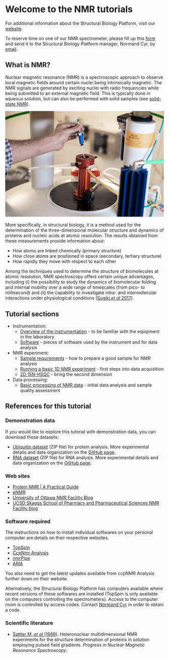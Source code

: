 # Welcome to the NMR tutorials

For additional information about the Structural Biology Platform, visit our [website](https://biochimie.umontreal.ca/en/scientific-platforms-bmm/structural-biology/).

To reserve time on one of our NMR spectrometer, please fill up this [form](https://biochimie.umontreal.ca/wp-content/uploads/sites/37/2018/10/NMR_time_request.pdf) and send it to the Structural Biology Platform manager, Normand Cyr, by [email](mailto:normand.cyr@umontreal.ca).

## What is NMR?

Nuclear magnetic resonance (NMR) is a spectroscopic approach to observe
local magnetic fields around certain nuclei being intrinsically
magnetic. The NMR signals are generated by exciting nuclei with radio
frequencies while being submitted to an external magnetic field. This is
typically done in aqueous solution, but can also be performed with solid
samples (see [solid-state
NMR](https://en.wikipedia.org/wiki/Solid-state_nuclear_magnetic_resonance)).

![Sample insertion in the NMR spectrometer](img/sample_insertion.jpg)

More specifically, in structural biology, it is a method used for the
determination of the three-dimensional molecular structure and dynamics
of proteins and nucleic acids at atomic resolution. The results obtained
from these measurements provide information about:

-   How atoms are linked chemically (primary structure)
-   How close atoms are positioned in space (secondary, tertiary
    structure)
-   How rapidly they move with respect to each other

Among the techniques used to determine the structure of biomolecules at
atomic resolution, NMR spectroscopy offers certain unique advantages,
including (i) the possibility to study the dynamics of biomolecular
folding and internal mobility over a wide range of timescales (from
pico- to millisecond) and (ii) the capability to investigate intra- and
intermolecular interactions under physiological conditions ([Sugiki *et
al*
2017](https://www.sciencedirect.com/science/article/pii/S2001037017300053?via%3Dihub)).

## Tutorial sections

-   Instrumentation:
    -   [Overview of the instrumentation](overview_instrumentation/) -
        to be familiar with the equipment in the laboratory
    -   [Software](details_instrument_software/) - pieces of software
        used by the instrument and for data analysis
-   NMR experiment:
    -   [Sample requirements](sample_requirements/) - how to prepare a
        good sample for NMR analysis
    -   [Running a basic 1D NMR experiment](1D_NMR_experiment/) - first
        steps into data acquisition
    -   [2D 15N-HSQC](2D_15N-HSQC/) - bring the second dimension
-   Data processing:
    -   [Basic processing of NMR data](basic_data_processing/) - initial
        data analysis and sample quality assessment

## References for this tutorial

### Demonstration data

If you would like to explore this tutorial with demonstration data, you
can download these datasets:

-   [Ubiquitin
    dataset](https://github.com/BioStruct-UdeM/ubiquitin_NMR_tutorial_data/archive/v1.0.zip)
    (ZIP file) for protein analysis. More experimental details and data
    organization on the [GitHub
    page](https://github.com/BioStruct-UdeM/ubiquitin_NMR_tutorial_data).
-   [RNA
    dataset](https://github.com/BioStruct-UdeM/RNA-NMR_tutorial_data/archive/v1.0.zip)
    (ZIP file) for RNA analysis. More experimental details and data
    organization on the [GitHub
    page](https://github.com/BioStruct-UdeM/RNA-NMR_tutorial_data).

### Web sites

-   [Protein NMR | A Practical Guide](https://www.protein-nmr.org.uk/)
-   [eNMR](http://triton.iqfr.csic.es/guide/eNMR/eNMRindex.html)
-   [University of Ottawa NMR Facility
    Blog](https://u-of-o-nmr-facility.blogspot.com)
-   [UCSD Skaggs School of Pharmacy and Pharmaceutical Sciences NMR
    Facility blog](https://sopnmr.blogspot.com/)

### Software required

The instructions on how to install individual softwares on your personal
computer are details on their respective websites.

-   [TopSpin](https://www.bruker.com/products/mr/nmr/nmr-software/nmr-software/topspin/overview.html)
-   [CcpNmr
    Analysis](https://www.ccpn.ac.uk/v2-software/software/analysis)
-   [nmrPipe](https://www.ibbr.umd.edu/nmrpipe/)
-   [ARIA](http://aria.pasteur.fr/)

You also need to get the latest updates available from ccpNMR Analysis
further down on their website.

Alternatively, the Structural Biology Platform has computers available
where recent versions of these softwares are installed (TopSpin is only
available on the computers controlling the spectrometers). Access to the
computer room is controlled by access codes. Contact [Normand
Cyr](maito:normand.cyr@umontreal.ca) in order to obtain a code.

### Scientific literature

-   [Sattler M, *et al*
    (1999)](https://doi.org/10.1016/S0079-6565(98)00025-9).
    Heteronuclear multidimensional NMR experiments for the structure
    determination of proteins in solution employing pulsed field
    gradients. *Progress in Nuclear Magnetic Resonance Spectroscopy*.
